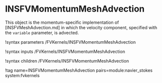 # INSFVMomentumMeshAdvection

This object is the momentum-specific implementation of [INSFVMeshAdvection.md]
in which the velocity component, specified with the `variable` parameter, is
advected.

!syntax parameters /FVKernels/INSFVMomentumMeshAdvection

!syntax inputs /FVKernels/INSFVMomentumMeshAdvection

!syntax children /FVKernels/INSFVMomentumMeshAdvection

!tag name=INSFVMomentumMeshAdvection pairs=module:navier_stokes system:fvkernels
